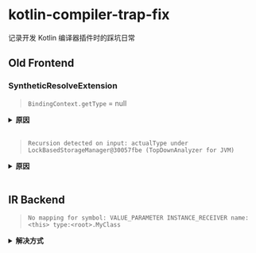 # kotlin-compiler-trap-fix
记录开发 Kotlin 编译器插件时的踩坑日常

## Old Frontend

### SyntheticResolveExtension
> `BindingContext.getType` = null

<details><summary><b>原因</b></summary>

`SyntheticResolveExtension` 的执行时机很早，此时类型尚未被解析也并未绑定到上下文当中，因此无法获取绑定的类型信息，详细参考我与 [@demiurg906](https://github.com/demiurg906) 的对话：https://kotlinlang.slack.com/archives/C7L3JB43G/p1643646855085129
  
</details><br/>

> `Recursion detected on input: actualType under LockBasedStorageManager@30057fbe (TopDownAnalyzer for JVM)`

<details><summary><b>原因</b></summary>

不允许在 `SyntheticResolveExtension` 中调用 `unsubstitutedMemberScope.getContributed...`，详细参考我与 [@demiurg906](https://github.com/demiurg906) 的对话：https://kotlinlang.slack.com/archives/C7L3JB43G/p1643648810215179
  
</details><br/>

## IR Backend

> `No mapping for symbol: VALUE_PARAMETER INSTANCE_RECEIVER name:<this> type:<root>.MyClass`

<details><summary><b>解决方式</b></summary>

```diff
- val dispatchReceiver = parentAsClass.thisReceiver!!.copyTo(constructor)
+ val dispatchReceiver = parentAsClass.thisReceiver!!
```
原因为 JVM 字节码中的 `this` 在构造函数中是直接访问的，而在常规函数中将会为 `this` 创建一个临时变量，因此 `IrConstructor.body` 中不需要使用 [IrValueParameter.copyTo](https://github.com/JetBrains/kotlin/blob/1.6.20/compiler/ir/backend.common/src/org/jetbrains/kotlin/backend/common/ir/IrUtils.kt#L113) 来复制 `class.thisReceiver`。（浪费了俩小时🤬西内！！！！）

</details><br/>
